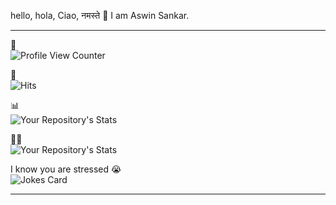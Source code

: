 hello, hola, Ciao, नमस्ते 🙏 I am Aswin Sankar.
<br/>
<hr>

👀 
<br/>
![Profile View Counter](https://komarev.com/ghpvc/?username=aswin888)


🥳
<br/>
![Hits](https://hitcounter.pythonanywhere.com/count/tag.svg?url=https://github.com/aswin888/Python)

📊
<br/>
![Your Repository's Stats](https://github-readme-stats.vercel.app/api?username=aswin888&show_icons=true)

🐱‍💻
<br/>
![Your Repository's Stats](https://github-readme-stats.vercel.app/api/top-langs/?username=aswin888&theme=blue-green)


I know you are stressed 😭
<br/>
![Jokes Card](https://readme-jokes.vercel.app/api)



<hr/>
